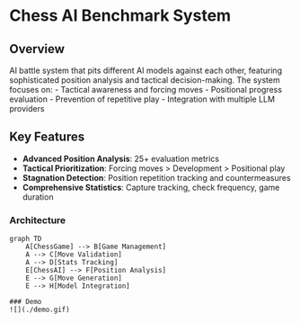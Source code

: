 # Chess AI Benchmark System

## Overview
AI battle system that pits different AI models against each other, featuring sophisticated position analysis and tactical decision-making. 
The system focuses on:
    - Tactical awareness and forcing moves
    - Positional progress evaluation
    - Prevention of repetitive play
    - Integration with multiple LLM providers
## Key Features
- **Advanced Position Analysis**: 25+ evaluation metrics
- **Tactical Prioritization**: Forcing moves > Development > Positional play
- **Stagnation Detection**: Position repetition tracking and countermeasures
- **Comprehensive Statistics**: Capture tracking, check frequency, game duration

### Architecture
```mermaid
graph TD
    A[ChessGame] --> B[Game Management]
    A --> C[Move Validation]
    A --> D[Stats Tracking]
    E[ChessAI] --> F[Position Analysis]
    E --> G[Move Generation]
    E --> H[Model Integration]

### Demo
![](./demo.gif)
